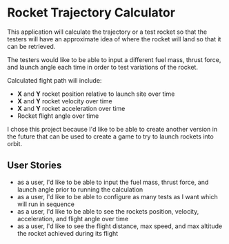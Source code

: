 # Rocket Trajectory Calculator

This application will calculate the trajectory or a test rocket so that the testers will have an approximate idea of
where the rocket will land so that it can be retrieved.

The testers would like to be able to input a different fuel mass, thrust force, and launch angle each time in order to
test variations of the rocket.

Calculated fight path will include:
- **X** and **Y** rocket position relative to launch site over time
- **X** and **Y** rocket velocity over time
- **X** and **Y** rocket acceleration over time
- Rocket flight angle over time

I chose this project because I'd like to be able to create another version in the future that can be used to create a 
game to try to launch rockets into orbit.
 

## User Stories
- as a user, I'd like to be able to input the fuel mass, thrust force, and launch angle prior to running the calculation
- as a user, I'd like to be able to configure as many tests as I want which will run in sequence
- as a user, I'd like to be able to see the rockets position, velocity, acceleration, and flight angle over time
- as a user, I'd like to see the flight distance, max speed, and max altitude the rocket achieved during its flight